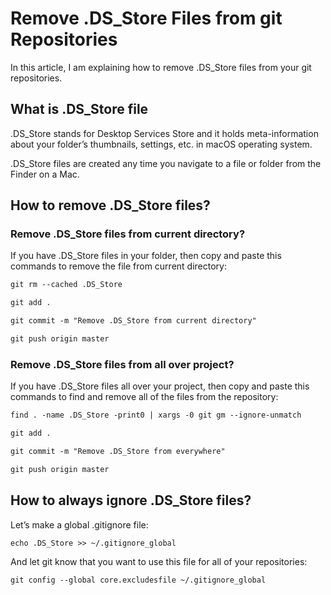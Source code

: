 # Remove .DS_Store Files from git Repositories

In this article, I am explaining how to remove .DS_Store files from your git repositories.

## What is .DS_Store file

.DS_Store stands for Desktop Services Store and it holds meta-information about your folder’s thumbnails, settings, etc. in macOS operating system.

.DS_Store files are created any time you navigate to a file or folder from the Finder on a Mac.

## How to remove .DS_Store files?

### Remove .DS_Store files from current directory?

If you have .DS_Store files in your folder, then copy and paste this commands to remove the file from current directory:

```markdown
git rm --cached .DS_Store

git add .

git commit -m "Remove .DS_Store from current directory"

git push origin master
```

### Remove .DS_Store files from all over project?

If you have .DS_Store files all over your project, then copy and paste this commands to find and remove all of the files from the repository:

```markdown
find . -name .DS_Store -print0 | xargs -0 git gm --ignore-unmatch

git add .

git commit -m "Remove .DS_Store from everywhere"

git push origin master
```

## How to always ignore .DS_Store files?

Let’s make a global .gitignore file:

```markdown
echo .DS_Store >> ~/.gitignore_global
```

And let git know that you want to use this file for all of your repositories:

```markdown
git config --global core.excludesfile ~/.gitignore_global
```

